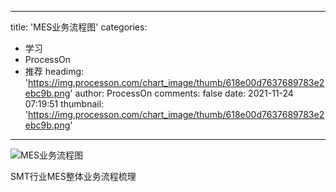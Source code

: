 
---
title: 'MES业务流程图'
categories: 
 - 学习
 - ProcessOn
 - 推荐
headimg: 'https://img.processon.com/chart_image/thumb/618e00d7637689783e2ebc9b.png'
author: ProcessOn
comments: false
date: 2021-11-24 07:19:51
thumbnail: 'https://img.processon.com/chart_image/thumb/618e00d7637689783e2ebc9b.png'
---

<div>   
<img class="thumb" alt="MES业务流程图" src="https://img.processon.com/chart_image/thumb/618e00d7637689783e2ebc9b.png" referrerpolicy="no-referrer">
<p>SMT行业MES整体业务流程梳理</p>  
</div>
            